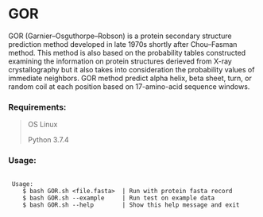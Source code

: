 # GOR

GOR (Garnier–Osguthorpe–Robson) is a protein secondary structure prediction method developed in late 1970s shortly after Chou–Fasman method.
This method is also based on the probability tables constructed examining the information on protein structures derieved from X-ray crystallography
but it also takes into consideration the probability values of immediate neighbors. GOR method predict alpha helix, beta sheet, turn, or random coil
at each position based on 17-amino-acid sequence windows.

### Requirements:

> OS Linux
>
> Python 3.7.4

### Usage:

```

 Usage:
	$ bash GOR.sh <file.fasta>	| Run with protein fasta record
	$ bash GOR.sh --example		| Run test on example data
	$ bash GOR.sh --help		| Show this help message and exit

```
